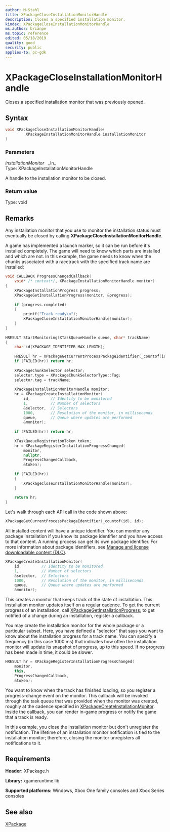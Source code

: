 ```yaml
---
author: M-Stahl
title: XPackageCloseInstallationMonitorHandle
description: Closes a specified installation monitor.
kindex: XPackageCloseInstallationMonitorHandle
ms.author: brianpe
ms.topic: reference
edited: 05/18/2019
quality: good
security: public
applies-to: pc-gdk
---
```


# XPackageCloseInstallationMonitorHandle  

Closes a specified installation monitor that was previously opened.  

## Syntax  
  
```cpp
void XPackageCloseInstallationMonitorHandle(  
         XPackageInstallationMonitorHandle installationMonitor  
)  
```  
  
### Parameters  
  
*installationMonitor* &nbsp;&nbsp;\_In\_  
Type: XPackageInstallationMonitorHandle  

  
A handle to the installation monitor to be closed.  
  
### Return value
Type: void
  
## Remarks  
 
 Any installation monitor that you use to monitor the installation status must eventually be closed by calling **XPackageCloseInstallationMonitorHandle**. 

 A game has implemented a launch marker, so it can be run before it's installed completely. The game will need to know which parts are installed and which are not. In this example, the game needs to know when the chunks associated with a racetrack with the specified track name are installed: 

```cpp 
void CALLBACK ProgressChangedCallback( 
    void* /* context*/, XPackageInstallationMonitorHandle monitor) 
{ 
    XPackageInstallationProgress progress; 
    XPackageGetInstallationProgress(monitor, &progress); 
 
    if (progress.completed) 
    { 
        printf("Track ready\n"); 
        XPackageCloseInstallationMonitorHandle(monitor); 
    } 
} 
 
HRESULT StartMonitoring(XTaskQueueHandle queue, char* trackName) 
{ 
    char id[XPACKAGE_IDENTIFIER_MAX_LENGTH]; 
 
    HRESULT hr = XPackageGetCurrentProcessPackageIdentifier(_countof(id), id); 
    if (FAILED(hr)) return hr; 
 
    XPackageChunkSelector selector; 
    selector.type = XPackageChunkSelectorType::Tag; 
    selector.tag = trackName; 
 
    XPackageInstallationMonitorHandle monitor; 
    hr = XPackageCreateInstallationMonitor( 
        id,         // Identity to be monitored 
        1,          // Number of selectors 
        &selector,  // Selectors 
        1000,       // Resolution of the monitor, in milliseconds 
        queue,      // Queue where updates are performed 
        &monitor); 
    
    if (FAILED(hr)) return hr; 
 
    XTaskQueueRegistrationToken token; 
    hr = XPackageRegisterInstallationProgressChanged( 
        monitor, 
        nullptr, 
        ProgressChangedCallback, 
        &token); 
 
    if (FAILED(hr)) 
    { 
        XPackageCloseInstallationMonitorHandle(monitor); 
    } 
 
    return hr; 
} 
```
 
Let's walk through each API call in the code shown above:

```cpp
XPackageGetCurrentProcessPackageIdentifier(_countof(id), id); 

 ```
All installed content will have a unique identifier. You can monitor any package installation if you know its package identifier and you have access to that content. A running process can get its own package identifier. For more information about package identifiers, see [Manage and license downloadable content (DLC)](../../../../commerce/fundamentals/xstore-manage-and-license-optional-packages.md). 

```cpp
XPackageCreateInstallationMonitor( 
    id,         // Identity to be monitored 
    1,          // Number of selectors 
    &selector,  // Selectors 
    1000,       // Resolution of the monitor, in milliseconds 
    queue,      // Queue where updates are performed 
    &monitor);  
```
 
This creates a monitor that keeps track of the state of installation. This installation monitor updates itself on a regular cadence. To get the current progress of an installation, call [XPackageGetInstallationProgress](xpackagegetinstallationprogress.md); to get notified of a change during an installation, register a callback. 


You may create the installation monitor for the whole package or a particular subset. Here, you have defined a "selector" that says you want to know about the installation progress for a track name. You can specify a frequency (in this case 1000 ms) that indicates how often the installation monitor will update its snapshot of progress, up to this speed. If no progress has been made in time, it could be slower. 

```cpp
HRESULT hr = XPackageRegisterInstallationProgressChanged( 
    monitor, 
    this, 
    ProgressChangedCallback,
    &token); 
 ```

You want to know when the track has finished loading, so you register a progress-change event on the monitor. This callback will be invoked through the task queue that was provided when the monitor was created, roughly at the cadence specified in [XPackageCreateInstallationMonitor](xpackagecreateinstallationmonitor.md). Inside the callback, you can render in-game progress or notify the game that a track is ready. 

In this example, you close the installation monitor but don't unregister the notification. The lifetime of an installation monitor notification is tied to the installation monitor; therefore, closing the monitor unregisters all notifications to it. 

## Requirements  
  
**Header:** XPackage.h
  
**Library:** xgameruntime.lib  
  
**Supported platforms:** Windows, Xbox One family consoles and Xbox Series consoles  
  
## See also  
[XPackage](../xpackage_members.md)
  
  